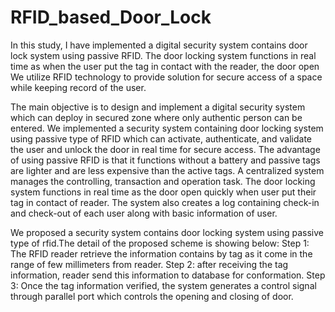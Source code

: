# RFID_based_Door_Lock
In this study, I have implemented a digital security system contains door lock system using passive RFID. 
The door locking system functions in real time as when the user put the tag in contact with the reader, the door open 
We utilize RFID technology to provide solution for secure access of a space while keeping record of the user.

The main objective is to design and implement a digital security system which can deploy in secured zone where only authentic person can be entered. We implemented a security system containing door locking system using passive type of RFID which can activate, authenticate, and validate the user and unlock the door in real time for secure access. The advantage of using passive RFID is that it functions without a battery and passive tags are lighter and are less expensive than the active tags. A centralized system manages the controlling, transaction and operation task. The door locking system functions in real time as the door open quickly when user put their tag in contact of reader. The system also creates a log containing check-in and check-out of each user along with basic information of user.

We proposed a security system contains door locking system using passive type of rfid.The detail of the proposed scheme is showing below:
Step 1: The RFID reader retrieve the information contains by tag as it come in the range of few millimeters from reader.
Step 2: after receiving the tag information, reader send this information to database for conformation.
Step 3: Once the tag information verified, the system generates a control signal through parallel port which controls the opening and closing of door.

